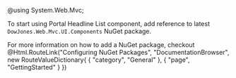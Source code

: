 @using System.Web.Mvc;

To start using Portal Headline List component, add reference to latest `DowJones.Web.Mvc.UI.Components` NuGet package.

For more information on how to add a NuGet package, checkout @Html.RouteLink("Configuring NuGet Packages", "DocumentationBrowser", new RouteValueDictionary{ { "category", "General" }, { "page", "GettingStarted" } })